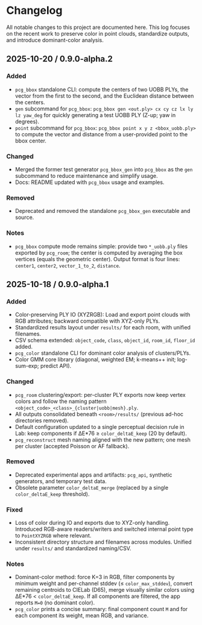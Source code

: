 # Changelog

All notable changes to this project are documented here. This log focuses on the recent work to preserve color in point clouds, standardize outputs, and introduce dominant-color analysis.

## 2025-10-20 / 0.9.0-alpha.2

### Added
- `pcg_bbox` standalone CLI: compute the centers of two UOBB PLYs, the vector from the first to the second, and the Euclidean distance between the centers.
- `gen` subcommand for `pcg_bbox`: `pcg_bbox gen <out.ply> cx cy cz lx ly lz yaw_deg` for quickly generating a test UOBB PLY (Z-up; yaw in degrees).
- `point` subcommand for `pcg_bbox`: `pcg_bbox point x y z <bbox_uobb.ply>` to compute the vector and distance from a user-provided point to the bbox center.

### Changed
- Merged the former test generator `pcg_bbox_gen` into `pcg_bbox` as the `gen` subcommand to reduce maintenance and simplify usage.
- Docs: README updated with `pcg_bbox` usage and examples.

### Removed
- Deprecated and removed the standalone `pcg_bbox_gen` executable and source.

### Notes
- `pcg_bbox` compute mode remains simple: provide two `*_uobb.ply` files exported by `pcg_room`; the center is computed by averaging the box vertices (equals the geometric center). Output format is four lines: `center1`, `center2`, `vector_1_to_2`, `distance`.

## 2025-10-18 / 0.9.0-alpha.1

### Added
- Color-preserving PLY IO (XYZRGB): Load and export point clouds with RGB attributes; backward compatible with XYZ-only PLYs.
- Standardized results layout under `results/` for each room, with unified filenames.
- CSV schema extended: `object_code`, `class`, `object_id`, `room_id`, `floor_id` added.
- `pcg_color` standalone CLI for dominant color analysis of clusters/PLYs.
- Color GMM core library (diagonal, weighted EM; k-means++ init; log-sum-exp; predict API).

### Changed
- `pcg_room` clustering/export: per-cluster PLY exports now keep vertex colors and follow the naming pattern `<object_code>_<class>_{cluster|uobb|mesh}.ply`.
- All outputs consolidated beneath `<room>/results/` (previous ad-hoc directories removed).
- Default configuration updated to a single perceptual decision rule in Lab: keep components if ΔE*76 ≥ `color_deltaE_keep` (20 by default).
- `pcg_reconstruct` mesh naming aligned with the new pattern; one mesh per cluster (accepted Poisson or AF fallback).

### Removed
- Deprecated experimental apps and artifacts: `pcg_api`, synthetic generators, and temporary test data.
- Obsolete parameter `color_deltaE_merge` (replaced by a single `color_deltaE_keep` threshold).

### Fixed
- Loss of color during IO and exports due to XYZ-only handling. Introduced RGB-aware readers/writers and switched internal point type to `PointXYZRGB` where relevant.
- Inconsistent directory structure and filenames across modules. Unified under `results/` and standardized naming/CSV.

### Notes
- Dominant-color method: force K=3 in RGB, filter components by minimum weight and per-channel stddev (≤ `color_max_stddev`), convert remaining centroids to CIELab (D65), merge visually similar colors using ΔE*76 < `color_deltaE_keep`. If all components are filtered, the app reports `M=0` (no dominant color).
- `pcg_color` prints a concise summary: final component count `M` and for each component its weight, mean RGB, and variance.

